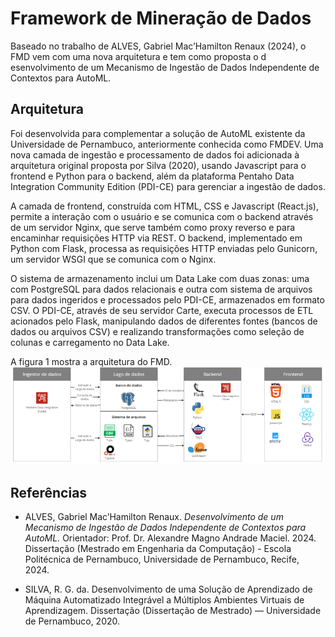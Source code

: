 # Framework de Mineração de Dados


Baseado no trabalho de ALVES, Gabriel Mac’Hamilton Renaux (2024), o FMD vem com uma nova arquitetura e tem como proposta o d esenvolvimento de um Mecanismo de Ingestão de Dados Independente de Contextos para AutoML.

## Arquitetura

Foi desenvolvida para complementar a solução de AutoML existente da Universidade de Pernambuco, anteriormente conhecida como FMDEV. Uma nova camada de ingestão e processamento de dados foi adicionada à arquitetura original proposta por Silva (2020), usando Javascript para o frontend e Python para o backend, além da plataforma Pentaho Data Integration Community Edition (PDI-CE) para gerenciar a ingestão de dados.

A camada de frontend, construída com HTML, CSS e Javascript (React.js), permite a interação com o usuário e se comunica com o backend através de um servidor Nginx, que serve também como proxy reverso e para encaminhar requisições HTTP via REST. O backend, implementado em Python com Flask, processa as requisições HTTP enviadas pelo Gunicorn, um servidor WSGI que se comunica com o Nginx.

O sistema de armazenamento inclui um Data Lake com duas zonas: uma com PostgreSQL para dados relacionais e outra com sistema de arquivos para dados ingeridos e processados pelo PDI-CE, armazenados em formato CSV. O PDI-CE, através de seu servidor Carte, executa processos de ETL acionados pelo Flask, manipulando dados de diferentes fontes (bancos de dados ou arquivos CSV) e realizando transformações como seleção de colunas e carregamento no Data Lake.

A figura 1 mostra a arquitetura do FMD.
![Figura 1 - Arquitetura do FMD](https://raw.githubusercontent.com/GPCDA/fmd-docs/fb0dce0c16d1f9b21e1cd5104812507c2a54ea74/docs/img/fmd_arch.png)	

## Referências

- ALVES, Gabriel Mac’Hamilton Renaux. *Desenvolvimento de um Mecanismo de Ingestão de Dados Independente de Contextos para AutoML.* Orientador: Prof. Dr. Alexandre Magno Andrade Maciel. 2024. Dissertação (Mestrado em Engenharia da Computação) - Escola Politécnica de Pernambuco, Universidade de Pernambuco, Recife, 2024.

- SILVA, R. G. da. Desenvolvimento de uma Solução de Aprendizado de Máquina
Automatizado Integrável a Múltiplos Ambientes Virtuais de Aprendizagem. Dissertação
(Dissertação de Mestrado) — Universidade de Pernambuco, 2020.